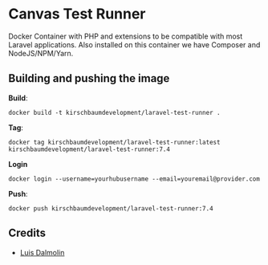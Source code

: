 # Canvas Test Runner

Docker Container with PHP and extensions to be compatible with most Laravel applications. Also installed on this container we have Composer and NodeJS/NPM/Yarn.

## Building and pushing the image

**Build**:

```
docker build -t kirschbaumdevelopment/laravel-test-runner .
```

**Tag**:

```
docker tag kirschbaumdevelopment/laravel-test-runner:latest kirschbaumdevelopment/laravel-test-runner:7.4
```

**Login**
```
docker login --username=yourhubusername --email=youremail@provider.com
```


**Push**:

```
docker push kirschbaumdevelopment/laravel-test-runner:7.4
```

## Credits

- [Luis Dalmolin](https://github.com/luisdalmolin)
